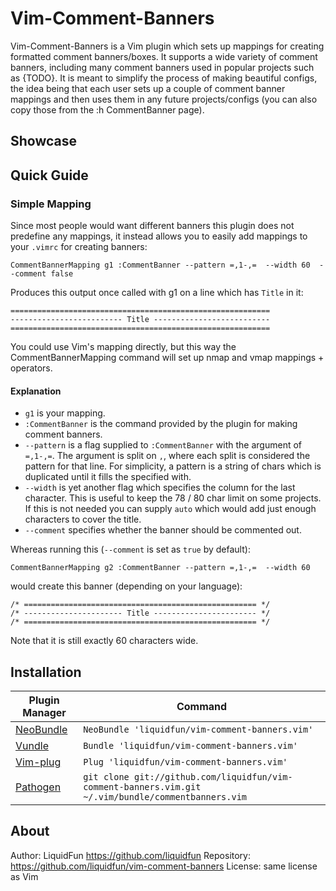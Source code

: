 # Vim-Comment-Banners

Vim-Comment-Banners is a Vim plugin which sets up mappings for creating formatted comment banners/boxes. It supports a wide variety of comment banners, including many comment banners used in popular projects such as {TODO}. It is meant to simplify the process of making beautiful configs, the idea being that each user sets up a couple of comment banner mappings and then uses them in any future projects/configs (you can also copy those from the :h CommentBanner page).


## Showcase

## Quick Guide

### Simple Mapping

Since most people would want different banners this plugin does not predefine any mappings,
it instead allows you to easily add mappings to your `.vimrc` for creating banners:

```
CommentBannerMapping g1 :CommentBanner --pattern =,1-,=  --width 60  --comment false
```

Produces this output once called with g1 on a line which has `Title` in it:

```
==========================================================
------------------------- Title --------------------------
==========================================================
```

You could use Vim's mapping directly, but this way the CommentBannerMapping command
will set up nmap and vmap mappings + operators.

#### Explanation

* `g1` is your mapping.
* `:CommentBanner` is the command provided by the plugin for making comment banners.
* `--pattern` is a flag supplied to `:CommentBanner` with the argument of `=,1-,=`. The argument is split on `,`, where each split is considered the pattern for that line. For simplicity, a pattern is a string of chars which is duplicated until it fills the specified with.
* `--width` is yet another flag which specifies the column for the last character. This is useful to keep the 78 / 80 char limit on some projects. If this is not needed you can supply `auto` which would add just enough characters to cover the title.
* `--comment` specifies whether the banner should be commented out.

Whereas running this (`--comment` is set as `true` by default):

```
CommentBannerMapping g2 :CommentBanner --pattern =,1-,=  --width 60
```

would create this banner (depending on your language):

```
/* ==================================================== */
/* ---------------------- Title ----------------------- */
/* ==================================================== */
```

Note that it is still exactly 60 characters wide.

## Installation

| Plugin Manager         | Command                                                                       |
|------------------------|-------------------------------------------------------------------------------|
| [NeoBundle][neobundle] | `NeoBundle 'liquidfun/vim-comment-banners.vim'`                                              |
| [Vundle][vundle]       | `Bundle 'liquidfun/vim-comment-banners.vim'`                                                 |
| [Vim-plug][vim-plug]   | `Plug 'liquidfun/vim-comment-banners.vim'`                                                   |
| [Pathogen][pathogen]   | `git clone git://github.com/liquidfun/vim-comment-banners.vim.git ~/.vim/bundle/commentbanners.vim` |


[neobundle]: https://github.com/Shougo/neobundle.vim
[vundle]: https://github.com/gmarik/vundle
[vim-plug]: https://github.com/junegunn/vim-plug
[pathogen]: https://github.com/tpope/vim-pathogen

## About

Author: LiquidFun https://github.com/liquidfun
Repository: https://github.com/liquidfun/vim-comment-banners
License: same license as Vim
